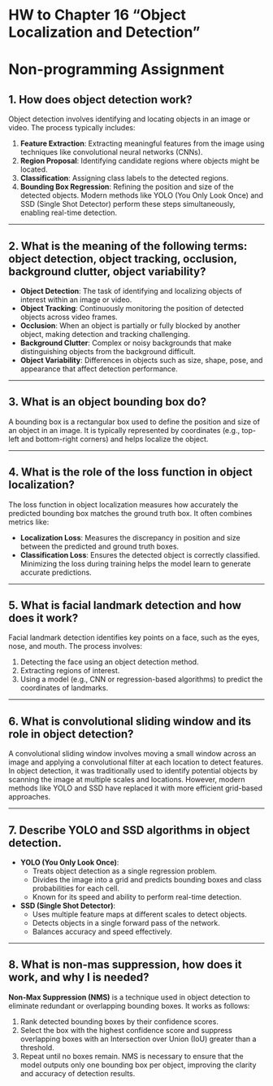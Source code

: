 # HW to Chapter 16 “Object Localization and Detection”

# Non-programming Assignment

## 1. How does object detection work?
Object detection involves identifying and locating objects in an image or video. The process typically includes:
1. **Feature Extraction**: Extracting meaningful features from the image using techniques like convolutional neural networks (CNNs).
2. **Region Proposal**: Identifying candidate regions where objects might be located.
3. **Classification**: Assigning class labels to the detected regions.
4. **Bounding Box Regression**: Refining the position and size of the detected objects.
Modern methods like YOLO (You Only Look Once) and SSD (Single Shot Detector) perform these steps simultaneously, enabling real-time detection.

---

## 2. What is the meaning of the following terms: object detection, object tracking, occlusion, background clutter, object variability?
- **Object Detection**: The task of identifying and localizing objects of interest within an image or video.
- **Object Tracking**: Continuously monitoring the position of detected objects across video frames.
- **Occlusion**: When an object is partially or fully blocked by another object, making detection and tracking challenging.
- **Background Clutter**: Complex or noisy backgrounds that make distinguishing objects from the background difficult.
- **Object Variability**: Differences in objects such as size, shape, pose, and appearance that affect detection performance.

---

## 3. What is an object bounding box do?
A bounding box is a rectangular box used to define the position and size of an object in an image. It is typically represented by coordinates (e.g., top-left and bottom-right corners) and helps localize the object.

---

## 4. What is the role of the loss function in object localization?
The loss function in object localization measures how accurately the predicted bounding box matches the ground truth box. It often combines metrics like:
- **Localization Loss**: Measures the discrepancy in position and size between the predicted and ground truth boxes.
- **Classification Loss**: Ensures the detected object is correctly classified.
Minimizing the loss during training helps the model learn to generate accurate predictions.

---

## 5. What is facial landmark detection and how does it work?
Facial landmark detection identifies key points on a face, such as the eyes, nose, and mouth. The process involves:
1. Detecting the face using an object detection method.
2. Extracting regions of interest.
3. Using a model (e.g., CNN or regression-based algorithms) to predict the coordinates of landmarks.

---

## 6. What is convolutional sliding window and its role in object detection?
A convolutional sliding window involves moving a small window across an image and applying a convolutional filter at each location to detect features. In object detection, it was traditionally used to identify potential objects by scanning the image at multiple scales and locations. However, modern methods like YOLO and SSD have replaced it with more efficient grid-based approaches.

---

## 7. Describe YOLO and SSD algorithms in object detection.
- **YOLO (You Only Look Once)**:
  - Treats object detection as a single regression problem.
  - Divides the image into a grid and predicts bounding boxes and class probabilities for each cell.
  - Known for its speed and ability to perform real-time detection.
- **SSD (Single Shot Detector)**:
  - Uses multiple feature maps at different scales to detect objects.
  - Detects objects in a single forward pass of the network.
  - Balances accuracy and speed effectively.

---

## 8. What is non-mas suppression, how does it work, and why I is needed?
**Non-Max Suppression (NMS)** is a technique used in object detection to eliminate redundant or overlapping bounding boxes. It works as follows:
1. Rank detected bounding boxes by their confidence scores.
2. Select the box with the highest confidence score and suppress overlapping boxes with an Intersection over Union (IoU) greater than a threshold.
3. Repeat until no boxes remain.
NMS is necessary to ensure that the model outputs only one bounding box per object, improving the clarity and accuracy of detection results.
